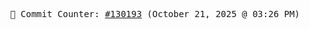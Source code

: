 <p align="center">
    <samp>
        📮 Commit Counter: <a href="https://github.com/Javascript-void0/Javascript-void0/commits/main">#130193</a> (October 21, 2025 @ 03:26 PM)
    </samp>
</p>